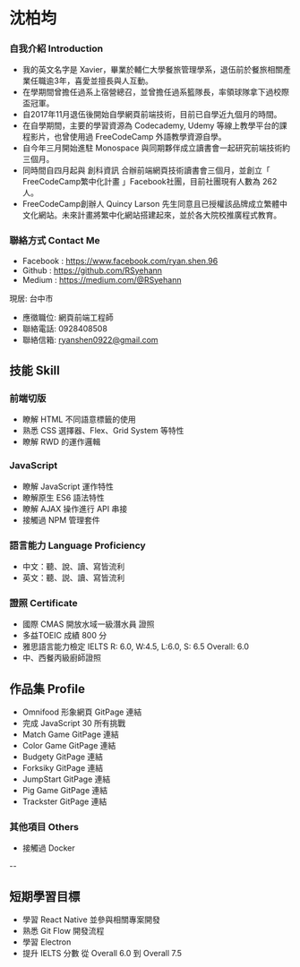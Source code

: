 # 沈柏均

### 自我介紹 Introduction

- 我的英文名字是 Xavier，畢業於輔仁大學餐旅管理學系，退伍前於餐旅相關產業任職逾3年，喜愛並擅長與人互動。
- 在學期間曾擔任過系上宿營總召，並曾擔任過系籃隊長，率領球隊拿下過校際盃冠軍。
- 自2017年11月退伍後開始自學網頁前端技術，目前已自學近九個月的時間。
- 在自學期間，主要的學習資源為 Codecademy, Udemy 等線上教學平台的課程影片，也曾使用過 FreeCodeCamp 外語教學資源自學。
- 自今年三月開始進駐 Monospace 與同期夥伴成立讀書會一起研究前端技術約三個月。
- 同時間自四月起與 創科資訊 合辦前端網頁技術讀書會三個月，並創立「 FreeCodeCamp繁中化計畫 」Facebook社團，目前社團現有人數為 262 人。
- FreeCodeCamp創辦人 Quincy Larson 先生同意且已授權該品牌成立繁體中文化網站。未來計畫將繁中化網站搭建起來，並於各大院校推廣程式教育。

### 聯絡方式 Contact Me

* Facebook : https://www.facebook.com/ryan.shen.96
* Github : https://github.com/RSyehann
* Medium : https://medium.com/@RSyehann

現居: 台中市

- 應徵職位: 網頁前端工程師
- 聯絡電話: 0928408508 
- 聯絡信箱: ryanshen0922@gmail.com

## 技能 Skill


### 前端切版

* 瞭解 HTML 不同語意標籤的使用
* 熟悉 CSS 選擇器、Flex、Grid System 等特性
* 瞭解 RWD 的運作邏輯

### JavaScript

* 瞭解 JavaScript 運作特性
* 瞭解原生 ES6 語法特性
* 瞭解 AJAX 操作進行 API 串接
* 接觸過 NPM 管理套件

### 語言能力 Language Proficiency

* 中文：聽、說、讀、寫皆流利
* 英文：聽、説、讀、寫皆流利

### 證照 Certificate 

* 國際 CMAS 開放水域一級潛水員 證照
* 多益TOEIC 成績 800 分 
* 雅思語言能力檢定 IELTS R: 6.0, W:4.5, L:6.0, S: 6.5 Overall: 6.0
* 中、西餐丙級廚師證照

## 作品集 Profile

* Omnifood 形象網頁 GitPage 連結
* 完成 JavaScript 30 所有挑戰
* Match Game GitPage 連結
* Color Game GitPage 連結
* Budgety GitPage 連結
* Forksiky GitPage 連結
* JumpStart GitPage 連結
* Pig Game GitPage 連結
* Trackster GitPage 連結

### 其他項目 Others

* 接觸過 Docker

--

## 短期學習目標

* 學習 React Native 並參與相關專案開發
* 熟悉 Git Flow 開發流程
* 學習 Electron
* 提升 IELTS 分數 從 Overall 6.0 到 Overall 7.5
